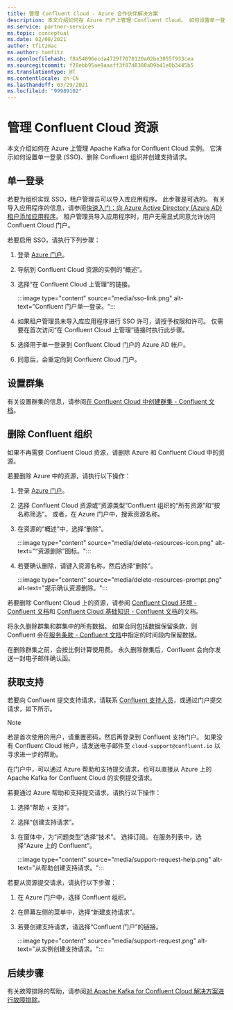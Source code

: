```yaml
---
title: 管理 Confluent Cloud - Azure 合作伙伴解决方案
description: 本文介绍如何在 Azure 门户上管理 Confluent Cloud。 如何设置单一登录、删除 Confluent 组织并获得支持。
ms.service: partner-services
ms.topic: conceptual
ms.date: 02/08/2021
author: tfitzmac
ms.author: tomfitz
ms.openlocfilehash: f8a54096ecda4729f7070120a02be3055f933cea
ms.sourcegitcommit: f28ebb95ae9aaaff3f87d8388a09b41e0b3445b5
ms.translationtype: HT
ms.contentlocale: zh-CN
ms.lasthandoff: 03/29/2021
ms.locfileid: "99989102"
---
```

# <a name="manage-the-confluent-cloud-resource"></a>管理 Confluent Cloud 资源

本文介绍如何在 Azure 上管理 Apache Kafka for Confluent Cloud 实例。 它演示如何设置单一登录 (SSO)、删除 Confluent 组织并创建支持请求。

## <a name="single-sign-on"></a>单一登录

若要为组织实现 SSO，租户管理员可以导入库应用程序。 此步骤是可选的。 有关导入应用程序的信息，请参阅[快速入门：向 Azure Active Directory (Azure AD) 租户添加应用程序](../../active-directory/manage-apps/add-application-portal.md)。 租户管理员导入应用程序时，用户无需显式同意允许访问 Confluent Cloud 门户。

若要启用 SSO，请执行下列步骤：

1. 登录 [Azure 门户](https://portal.azure.com)。
1. 导航到 Confluent Cloud 资源的实例的“概述”。
1. 选择“在 Confluent Cloud 上管理”的链接。

   :::image type="content" source="media/sso-link.png" alt-text="Confluent 门户单一登录。":::

1. 如果租户管理员未导入库应用程序进行 SSO 许可，请授予权限和许可。 仅需要在首次访问“在 Confluent Cloud 上管理”链接时执行此步骤。
1. 选择用于单一登录到 Confluent Cloud 门户的 Azure AD 帐户。
1. 同意后，会重定向到 Confluent Cloud 门户。

## <a name="set-up-cluster"></a>设置群集

有关设置群集的信息，请参阅[在 Confluent Cloud 中创建群集 - Confluent 文档](https://docs.confluent.io/cloud/current/clusters/create-cluster.html)。

## <a name="delete-confluent-organization"></a>删除 Confluent 组织

如果不再需要 Confluent Cloud 资源，请删除 Azure 和 Confluent Cloud 中的资源。

若要删除 Azure 中的资源，请执行以下操作：

1. 登录 [Azure 门户](https://portal.azure.com)。
1. 选择 Confluent Cloud 资源或“资源类型”Confluent 组织的“所有资源”和“按名称筛选”。 或者，在 Azure 门户中，搜索资源名称。
1. 在资源的“概述”中，选择“删除”。

    :::image type="content" source="media/delete-resources-icon.png" alt-text="“资源删除”图标。":::

1. 若要确认删除，请键入资源名称，然后选择“删除”。

    :::image type="content" source="media/delete-resources-prompt.png" alt-text="提示确认资源删除。":::

若要删除 Confluent Cloud 上的资源，请参阅 [Confluent Cloud 环境 - Confluent 文档](https://docs.confluent.io/current/cloud/using/environments.html)和 [Confluent Cloud 基础知识 - Confluent 文档](https://docs.confluent.io/current/cloud/using/cloud-basics.html)的文档。

将永久删除群集和群集中的所有数据。 如果合同包括数据保留条款，则 Confluent 会在[服务条款 - Confluent 文档](https://www.confluent.io/confluent-cloud-tos)中指定的时间段内保留数据。

在删除群集之前，会按比例计算使用费。 永久删除群集后，Confluent 会向你发送一封电子邮件确认函。

## <a name="get-support"></a>获取支持

若要向 Confluent 提交支持请求，请联系 [Confluent 支持人员](https://support.confluent.io)，或通过门户提交请求，如下所示。

> [!NOTE]
> 若是首次使用的用户，请重置密码，然后再登录到 Confluent 支持门户。 如果没有 Confluent Cloud 帐户，请发送电子邮件至 `cloud-support@confluent.io` 以寻求进一步的帮助。

在门户中，可以通过 Azure 帮助和支持提交请求，也可以直接从 Azure 上的 Apache Kafka for Confluent Cloud 的实例提交请求。

若要通过 Azure 帮助和支持提交请求，请执行以下操作：

1. 选择“帮助 + 支持”。
1. 选择“创建支持请求”。
1. 在窗体中，为“问题类型”选择“技术”。 选择订阅。 在服务列表中，选择“Azure 上的 Confluent”。

    :::image type="content" source="media/support-request-help.png" alt-text="从帮助创建支持请求。":::

若要从资源提交请求，请执行以下步骤：

1. 在 Azure 门户中，选择 Confluent 组织。
1. 在屏幕左侧的菜单中，选择“新建支持请求”。
1. 若要创建支持请求，请选择“Confluent 门户”的链接。

    :::image type="content" source="media/support-request.png" alt-text="从实例创建支持请求。":::

## <a name="next-steps"></a>后续步骤

有关故障排除的帮助，请参阅[对 Apache Kafka for Confluent Cloud 解决方案进行故障排除](troubleshoot.md)。
